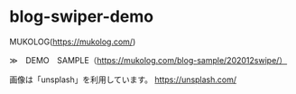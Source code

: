 # blog-swiper-demo

MUKOLOG(https://mukolog.com/)

≫　DEMO　SAMPLE（https://mukolog.com/blog-sample/202012swipe/）

画像は「unsplash」を利用しています。
https://unsplash.com/
